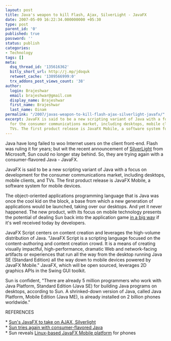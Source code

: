 ```yaml
---
layout: post
title: Java's weapon to kill Flash, Ajax, SilverLight - JavaFX
date: 2007-05-09 16:22:34.000000000 +05:30
type: post
parent_id: '0'
published: true
password: ''
status: publish
categories:
- Technology
tags: []
meta:
  dsq_thread_id: '135616362'
  bitly_short_url: http://j.mp/jdoquk
  retweet_cache: '1309566999:0'
  trx_addons_post_views_count: '38'
author:
  login: Brajeshwar
  email: brajeshwar@gmail.com
  display_name: Brajeshwar
  first_name: Brajeshwar
  last_name: Oinam
permalink: "/2007/javas-weapon-to-kill-flash-ajax-silverlight-javafx/"
excerpt: JavaFX is said to be a new scripting variant of Java with a focus on development
  for the consumer communications market, including desktops, mobile clients, and
  TVs. The first product release is JavaFX Mobile, a software system for mobile devices.
---
```

<p>Java have long failed to woo Internet users on the client front-end. Flash was ruling it for years; but wit the recent announcement of <a href="http://www.brajeshwar.com/2007/microsoft-plans-to-topple-flash/">SilverLight</a> from Microsoft, Sun could no longer stay behind. So, they are trying again with a consumer-flavored Java - JavaFX.</p>
<p>JavaFX is said to be a new scripting variant of Java with a focus on development for the consumer communications market, including desktops, mobile clients, and TVs. The first product release is JavaFX Mobile, a software system for mobile devices.</p>
<p><!--more--></p>
<p>The object-oriented applications programming language that is Java was once the cool kid on the block, a base from which a new generation of applications would be launched, taking over our desktops. And yet it never happened. The new product, with its focus on mobile technology presents the potential of dealing Sun back into the application game <a href="http://www.techcrunch.com/2007/05/08/sun-responds-to-ajax-silverlight-with-javafx/">in a big way</a> if it's well received today by developers.</p>
<p>JavaFX Script centers on content creation and leverages the high-volume distribution of Java. "JavaFX Script is a scripting language focused on the content-authoring and content creation crowd. It is a means of creating visually impactful, high-performance, dramatic Web and network-facing artifacts or experiences that run all the way from the desktop running Java SE (Standard Edition) all the way down to mobile devices powered by JavaFX Mobile." JavaFX, which will be open sourced, leverages 2D graphics APIs in the Swing GUI toolkit.</p>
<p>Sun is confident, "There are already 5 million programmers who work with Java Platform, Standard Edition (Java SE) for building Java programs on desktops, according to Sun. A shrinked-down version of Java, called Java Platform, Mobile Edition (Java ME), is already installed on 2 billion phones worldwide."</p>
<p>REFERENCES</p>
<p>* <a href="http://www.infoworld.com/article/07/05/07/javafx-javaone_1.html">Sun's JavaFX to take on AJAX, Silverlight</a><br />
* <a href="http://news.com.com/2100-1007_3-6181922.html">Sun tries again with consumer-flavored Java</a><br />
* Sun reveals <a href="http://arstechnica.com/news.ars/post/20070510-sun-reveals-linux-based-javafx-mobile-platform-for-phones.html">Linux-based JavaFX Mobile platform</a> for phones</p>

